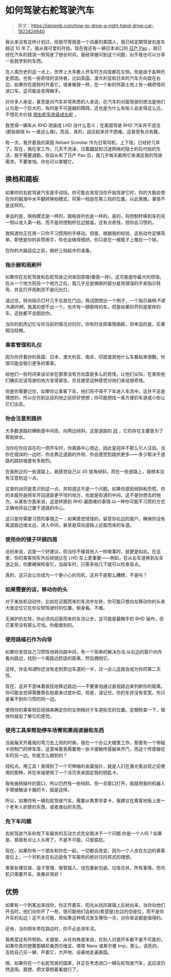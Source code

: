 # 如何驾驶右舵驾驶汽车

> 原文：<https://jalopnik.com/how-to-drive-a-right-hand-drive-car-1822424640>

我从来没有这样计划过，但是尽管我是一个自豪的美国人，我已经定期驾驶右座车超过 10 年了。我从我可爱的开始，现在我还有一辆日本进口的 [日产 Pao](https://jalopnik.com/everything-thats-delightful-about-my-imported-1990-niss-1822341396#_ga=2.54374894.739510566.1516595796-939172841.1359888224) 。我已经在汽车的错误一侧驾驶了很长时间，我经常被问到这个问题，似乎我也可以分享一些我学到的东西。



在人类历史的这一点上，世界上大多数人开车时方向盘都在左侧。但是由于各种历史原因，也有一些奇怪的坚持者，比如英国、澳大利亚和日本的汽车方向盘在右边。如果你在度假时开着它，或者像我一样，在一个新的外国土地上有一辆奇怪的进口车，这可能会变得棘手。

对许多人来说，甚至是对汽车非常熟悉的人来说，在汽车的对面驾驶的想法是他们认为是一个巨大的，有时是不可逾越的障碍。这也是为什么有些人会走得这么远，不惜花大价钱 [把右舵车改装成左舵](https://www.japan-partner.com/LHD-conversion.php) 。

我觉得一辆车从 RHD 改装成 LHD 没什么意义；在美国驾驶 RHD 汽车并不违法(那些邮政 llv 一直这么做)，而且，真的，适应起来并不困难。这甚至有点有趣。

有一次，我开着我的英国 Reliant Scimitar 作为日常司机，上下班，已经好几年了。现在，我在家工作，几天不洗澡，过着鼹鼠和沉迷网络的隐士的后代般的生活，我不需要通勤，但自从有了日产 Pao 后，我几乎每天都用它来满足我的驾驶需求。不要害怕。你也可以掌握它。

## 换档和踏板

如果你的右舵驾驶汽车是手动挡，你可能会发现当你开始驾驶它时，你的大脑会想在你的脑海中水平翻转换档模式，将第一档放在第三档的位置，以此类推。事情不是这样的。

幸运的是，换档模式是一样的，踏板排列也是一样的。是的，将控制杆移到车的另一侧以进入第一档，而不是将控制杆拉近膝盖，这有点奇怪，但你会习惯的。

我知道你正在用一只你不习惯用的手移动，但是，根据我的经验，这些动作足够简单，即使是你的非惯用手，你也会做得很好。你只是在一根棍子上推拉一个球。

在你的大脑适应之前，做好三档起步的准备。

### 指示器和雨刷杆

如果你在左舵驾驶和右舵驾驶之间来回穿梭(像我一样)，这可能是你最大的烦恼。在从一个地方到另一个地方之后，我几乎总是搞砸的部分是用错误的手来指示转弯，并且打开雨刷而不是闪光灯。

请记住，转向指示灯杆几乎总是在门边。我试图想出一个例子，一个指示器柄*不是外面的柄*，我真的想不出一个。也许有一辆那样的车，但是如果你开的是那样的车，这些都不会困扰你。

当你的肌肉记忆与你当前的情况对抗时，你有时会把事情搞砸，但幸运的是，后果相当轻微。

### 乘客管理和礼仪

因为你开着你的英国、日本、澳大利亚、南非、印度或其他什么车看起来很酷，你很可能会吸引更多的乘客。

给他们一些时间来谈论坐在那里没有方向盘是多么的奇怪，让他们尖叫，在某些他们确实应该驾驶的地方变得紧张，并且接受这种感觉对他们来说很奇怪。

但是你需要记住，如果你让乘客下车，他们将不得不下车进入车流中。这并不总是理想的，所以在你到达目的地之前好好想想；你可能想找一条方便的车道或小街让它们出去。

### 你会注意到路拱

大多数道路的横断面中间高，向两边倾斜。这是道路的 [冠](https://en.wikipedia.org/wiki/Geometric_design_of_roads) ，它的存在主要是为了帮助排水。

当你在你应该在的一侧开车时，你离路中心很近，因此皇冠并不那么引人注目。当你在错误的一边时，你会靠近道路的外侧，你会感觉到路拱更多——多少取决于道路的路拱坡度有多剧烈。

在我附近的一些道路上，我感觉自己以 45 度角倾斜，而在一些道路上，我根本没有注意到这一点。

这里的诀窍是意识到这一点，并知道这不是一个问题。如果你感到倾斜和恐慌，你的本能将是把车开回道路更平坦的地方，也就是街道的中间，这不是你想去的地方。从某些方面来说，这是转换到 RHD 最困难的事情:以一种你可能不习惯的方式正确地将自己置于道路的中心。

这只是你需要习惯的事情之一；如果感觉怪怪的，留意你右边的窗户。确保你没有离道路边缘太远，进入中间，甚至是双向道路上迎面而来的车道。

### 使用你的镜子环顾四周

总的来说，这是一个好建议，但当你不像其他人一样做事时，就更是如此。在这里，你的乘客侧车外后视镜比在 LHD 车上更重要——例如，在从右车道换到左车道之前，你要确保检查它，当超车时，只需多拍几下就可以检查盲点。

真的，这只会让你成为一个更小心的司机，这并不是那么糟糕，不是吗？

### 如果需要的话，移动你的头

对于某些机动动作，比如在迎面而来的车流中左转，你可能只想向左移动你的头来大致定位它在你左侧驾驶时的位置。俯身看。不难。

无保护的左转，你必须向迎面而来的车流让步，这可能是最棘手的 RHD 操作，但它甚至没有那么可怕。你能做到的。

### **使用路缘石作为向导**

如果你发现自己习惯性地转向路中间，有一个简单的解决办法:从右边的窗户向外看向路边，找到一个离路边舒适的距离，然后拥抱它。

这样，你会*知道*你还没有走到旁边车道的一半，过一会儿这就会成为你的第二天性。

现在，这并不意味着疯狂地靠近路边——不要害怕通过直视路边来判断你的距离。你可能会觉得需要靠右抱紧来过度补偿，但是，请记住，你的车并没有变宽，你只是看不到你习惯的同一边。

使用你的乘客侧后视镜来确定你的左侧相对于车道标志的位置。定期检查一下，很快你就会了解它的感觉。

### 使用工具来帮助停车场臂和票阅读器和东西

当我每天开着我的弯刀去上班的时候，我在一个办公大楼里工作，那里有一个带磁卡控制门的停车库。这意味着我需要用一张卡接触传感器来开门，而这个传感器在车的另一边。你是怎么做到的？

轻松点。用工具！我得到了一个可伸缩的金属指针，就是人们在激光笔出现之前使用的那种，并在末端使用了一个活页夹来固定我的钥匙卡。

我有曲柄操作的窗口，所以仍然有一些倾斜，但一旦窗口打开，我就用我的机器人手臂接触读卡器的卡，就是这样。

所以，如果你有一辆右舵驾驶汽车，需要从售票亭拿卡，我建议在乘客地板上放一个老年人抓臂的东西，或者类似的东西。

### 免下车问题

右舵驾驶汽车和免下车服务的互动方式完全取决于一个问题:你是一个人吗？如果是，那就有点让人头疼了。不是不可能，只是尴尬。

现在，如果你有一个朋友和你在一起，一切都会改变。因为一个人坐在左边的乘客座位上，一个司机坐在右边是免下车服务的绝对乌托邦式的理想。

乘客处理交易、袋子管理、吸管插入、钱包重新包装、垃圾合并，所有事情，而司机只需要开车。效果非常好！

## 优势

如果有一个刺客出来找你，你正开着车，阳光从挡风玻璃上反射出来，当你向他们开去时，他们向你开了一枪，很可能他们会射向(希望是)左边的空座位，而不是你开车的右边！这不太可能，但如果这种情况发生哪怕一次，对你来说都是值得的。

还有，当你把车停在路边时，你不必走进车流。

我希望这有所帮助。关键是，从任何角度来说，在别人对面开车都不是不可能的，如果你真的想要那辆尼桑西尔维亚、塔塔 Nano 或希尔曼 Imp，那么，该死的，去给自己买一辆，开着它，大声地、自豪地走遍美国。

哦，如果你在一个右舵驾驶的国家，并正在考虑进口一辆左舵驾驶汽车，这应该仍然适用。我想，把文章倒着看就行了。